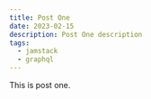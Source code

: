 ```yaml
---
title: Post One
date: 2023-02-15
description: Post One description
tags: 
  - jamstack
  - graphql
---
```


This is post one.